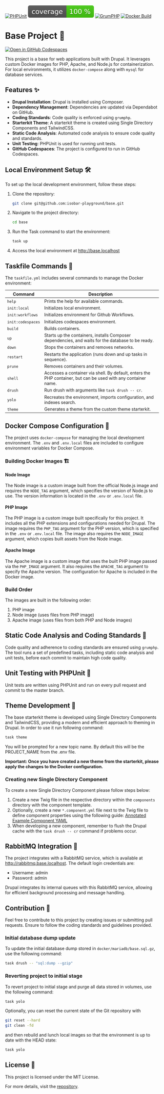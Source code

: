 [![PHPUnit](https://github.com/isobar-playground/base/actions/workflows/phpunit.yml/badge.svg?branch=master)](https://github.com/isobar-playground/base/actions/workflows/phpunit.yml)
[![Coverage](https://raw.githubusercontent.com/isobar-playground/base/refs/heads/badges/coverage.svg)](https://github.com/isobar-playground/base/actions/workflows/phpunit.yml)
[![GrumPHP](https://github.com/isobar-playground/base/actions/workflows/grumphp.yml/badge.svg?branch=master)](https://github.com/isobar-playground/base/actions/workflows/grumphp.yml)
[![Docker Build](https://github.com/isobar-playground/base/actions/workflows/test_build.yml/badge.svg?branch=master)](https://github.com/isobar-playground/base/actions/workflows/test_build.yml)

# Base Project 🚀

[![Open in GitHub Codespaces](https://github.com/codespaces/badge.svg)](https://codespaces.new/isobar-playground/base?quickstart=1)

This project is a base for web applications built with Drupal. It leverages custom Docker images for PHP, Apache, and Node.js for containerization. For local environments, it utilizes `docker-compose` along with `mysql` for database services.

## Features ✨

- **Drupal Installation**: Drupal is installed using Composer.
- **Dependency Management**: Dependencies are updated via Dependabot on GitHub.
- **Coding Standards**: Code quality is enforced using `grumphp`.
- **Starterkit Theme**: A starterkit theme is created using Single Directory Components and TailwindCSS.
- **Static Code Analysis**: Automated code analysis to ensure code quality and standards.
- **Unit Testing**: PHPUnit is used for running unit tests.
- **GitHub Codespaces**: The project is configured to run in GitHub Codespaces.

## Local Environment Setup 🛠️

To set up the local development environment, follow these steps:

1. Clone the repository:
   ```sh
   git clone git@github.com:isobar-playground/base.git
   ```
2. Navigate to the project directory:
   ```sh
   cd base
   ```
3. Run the Task command to start the environment:
   ```sh
   task up
   ```
4. Access the local environment at http://base.localhost

## Taskfile Commands 📜

The `taskfile.yml` includes several commands to manage the Docker environment:

| Command           | Description                                                                                                    |
|-------------------|----------------------------------------------------------------------------------------------------------------|
| `help`            | Prints the help for available commands.                                                                        |
| `init:local`      | Initializes local environment.                                                                                 |
| `init:workflows`  | Initializes environment for Github Workflows.                                                                  |
| `init:codespaces` | Initializes codespaces environment.                                                                            |
| `build`           | Builds containers.                                                                                             |
| `up`              | Starts up the containers, installs Composer dependencies, and waits for the database to be ready.              |
| `down`            | Stops the containers and removes networks.                                                                     |
| `restart`         | Restarts the application (runs down and up tasks in sequence).                                                 |
| `prune`           | Removes containers and their volumes.                                                                          |
| `shell`           | Accesses a container via shell. By default, enters the PHP container, but can be used with any container name. |
| `drush`           | Run drush with arguments like `task drush -- cr`.                                                              |
| `yolo`            | Recreates the environment, imports configuration, and indexes search.                                          |
| `theme`           | Generates a theme from the custom theme starterkit.                                                            |

## Docker Compose Configuration 🐳

The project uses `docker-compose` for managing the local development environment. The `.env` and `.env.local` files are included to configure environment variables for Docker Compose.

### Building Docker Images 🏗️

#### Node Image

The Node image is a custom image built from the official Node.js image and requires the `NODE_TAG` argument, which specifies the version of Node.js to use. The version information is located in the `.env` or `.env.local` file.

#### PHP Image

The PHP image is a custom image built specifically for this project. It includes all the PHP extensions and configurations needed for Drupal. The image requires the `PHP_TAG` argument for the PHP version, which is specified in the `.env` or `.env.local` file. The image also requires the `NODE_IMAGE` argument, which copies built assets from the Node image.

#### Apache Image

The Apache image is a custom image that uses the built PHP image passed via the `PHP_IMAGE` argument. It also requires the `APACHE_TAG` argument to specify the Apache version. The configuration for Apache is included in the Docker image.

### Build Order

The images are built in the following order:

1. PHP image
2. Node image (uses files from PHP image)
3. Apache image (uses files from both PHP and Node images)

## Static Code Analysis and Coding Standards 🧹

Code quality and adherence to coding standards are ensured using `grumphp`. The tool runs a set of predefined tasks, including static code analysis and unit tests, before each commit to maintain high code quality.

## Unit Testing with PHPUnit 🧪

Unit tests are written using PHPUnit and run on every pull request and commit to the master branch.

## Theme Development 🎨

The base starterkit theme is developed using Single Directory Components and TailwindCSS, providing a modern and efficient approach to theming in Drupal. In order to use it run following command:

```bash
task theme
```

You will be prompted for a new topic name. By default this will be the PROJECT_NAME from the .env file.

**Important: Once you have created a new theme from the starterkit, please apply the changes to the Docker configuration.**

### Creating new Single Directory Component

To create a new Single Directory Component please follow steps below:

1. Create a new Twig file in the respective directory within the `components` directory with the component template.
2. Optionally, create a new `*.component.yml` file next to the Twig file to define component properties using the following guide: [Annotated Example Component YAML](https://www.drupal.org/docs/develop/theming-drupal/using-single-directory-components/annotated-example-componentyml)
3. When developing a new component, remember to flush the Drupal cache with the `task drush -- cr` command if problems occur.

## RabbitMQ Integration 🐰

The project integrates with a RabbitMQ service, which is available at http://rabbitmq.base.localhost. The default login credentials are:

- Username: admin
- Password: admin

Drupal integrates its internal queues with this RabbitMQ service, allowing for efficient background processing and message handling.

## Contribution 🤝

Feel free to contribute to this project by creating issues or submitting pull requests. Ensure to follow the coding standards and guidelines provided.

### Initial database dump update

To update the initial database dump stored in `docker/mariadb/base.sql.gz`, use the following command:

```bash
task drush -- "sql:dump --gzip"
```

### Reverting project to initial stage

To revert project to initial stage and purge all data stored in volumes, use the following command:

```bash
task yolo
```
Optionally, you can reset the current state of the Git repository with

```bash
git reset --hard
git clean -fd
```

and then rebuild and lunch local images so that the environment is up to date with the HEAD state:

```bash
task yolo
```

## License 📄

This project is licensed under the MIT License.

For more details, visit the [repository](https://github.com/isobar-playground/base).
